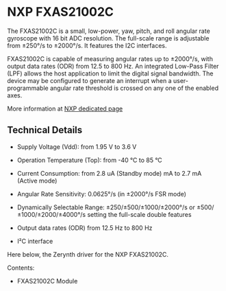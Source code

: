 # NXP FXAS21002C

The FXAS21002C is a small, low-power, yaw, pitch, and roll angular rate gyroscope with 16 bit ADC resolution. The full-scale range is adjustable from ±250°/s to ±2000°/s. It features the I2C interfaces.

FXAS21002C is capable of measuring angular rates up to ±2000°/s, with output data rates (ODR) from 12.5 to 800 Hz. An integrated Low-Pass Filter (LPF) allows the host application to limit the digital signal bandwidth. The device may be configured to generate an interrupt when a user-programmable angular rate threshold is crossed on any one of the enabled axes.

More information at [NXP dedicated page](http://www.nxp.com/products/sensors/gyroscopes/3-axis-digital-gyroscope:FXAS21002C)

## Technical Details


* Supply Voltage (Vdd): from 1.95 V to 3.6 V


* Operation Temperature (Top): from -40 °C to 85 °C


* Current Consumption: from 2.8 uA (Standby mode) mA to 2.7 mA (Active mode)


* Angular Rate Sensitivity: 0.0625°/s (in ±2000°/s FSR mode)


* Dynamically Selectable Range: ±250/±500/±1000/±2000°/s or ±500/±1000/±2000/±4000°/s setting the full-scale double features


* Output data rates (ODR) from 12.5 Hz to 800 Hz


* I²C interface

Here below, the Zerynth driver for the NXP FXAS21002C.

Contents:


* FXAS21002C Module

